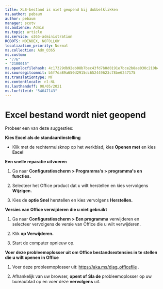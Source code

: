 ```yaml
---
title: XLS-bestand is niet geopend bij dubbelklikken
ms.author: pebaum
author: pebaum
manager: scotv
ms.audience: Admin
ms.topic: article
ms.service: o365-administration
ROBOTS: NOINDEX, NOFOLLOW
localization_priority: Normal
ms.collection: Adm_O365
ms.custom:
- "776"
- "2100015"
ms.openlocfilehash: 4c17329db92eb08b7bec43fd7b0d0191e7bce2b8ae030c210b46baf6b76e9bbf
ms.sourcegitcommit: b5f7da89a650d2915dc652449623c78be6247175
ms.translationtype: MT
ms.contentlocale: nl-NL
ms.lasthandoff: 08/05/2021
ms.locfileid: "54047143"
---
```

# <a name="excel-file-doesnt-open"></a>Excel bestand wordt niet geopend

Probeer een van deze suggesties:

**Kies Excel als de standaardinstelling**

* Klik met de rechtermuisknop op het werkblad, kies **Openen met** en kies **Excel**

**Een snelle reparatie uitvoeren**

1. Ga naar **Configuratiescherm > Programma's > programma's en functies.**

2. Selecteer het Office product dat u wilt herstellen en kies vervolgens **Wijzigen.**

3. Kies de **optie Snel** herstellen en kies vervolgens **Herstellen.**

**Versies van Office verwijderen die u niet gebruikt**

1. Ga naar **Configuratiescherm > Een programma** verwijderen en selecteer vervolgens de versie van Office die u wilt verwijderen.

2. Klik **op Verwijderen.**

3. Start de computer opnieuw op.

**Voer deze probleemoplosser uit om Office bestandsextensies in te stellen die u wilt openen in Office**

1. Voer deze probleemoplosser uit: https://aka.ms/diag_officefile .

2. Afhankelijk van uw browser, **opent of** **Sla de** probleemoplosser op uw bureaublad op en voer deze **vervolgens** uit.
